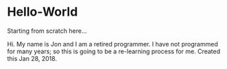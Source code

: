 # Hello-World
Starting from scratch here...   

Hi.  My name is Jon and I am a retired programmer.  I have not programmed for many years; so this is going to be a re-learning process for me.
Created this Jan 28, 2018.
